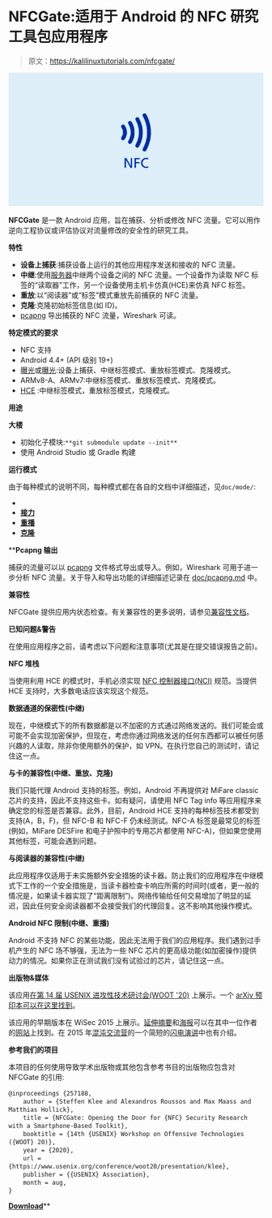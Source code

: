 # NFCGate:适用于 Android 的 NFC 研究工具包应用程序

> 原文：<https://kalilinuxtutorials.com/nfcgate/>

[![NFCGate : An NFC Research Toolkit Application For Android](img/09af06fce4a22d177d8f3702f5bebb84.png "NFCGate : An NFC Research Toolkit Application For Android")](https://1.bp.blogspot.com/-0LW777zyJEo/X6_mqkgzS8I/AAAAAAAAH_Q/xxRvwA3Me-E7mGtZ7vhA9QEi7z-6A9LDwCLcBGAsYHQ/s728/NFC%25281%2529.png)

**NFCGate** 是一款 Android 应用，旨在捕获、分析或修改 NFC 流量。它可以用作逆向工程协议或评估协议对流量修改的安全性的研究工具。

**特性**

*   **设备上捕获**:捕获设备上运行的其他应用程序发送和接收的 NFC 流量。
*   **中继**:使用[服务器](https://github.com/nfcgate/server)中继两个设备之间的 NFC 流量。一个设备作为读取 NFC 标签的“读取器”工作，另一个设备使用主机卡仿真(HCE)来仿真 NFC 标签。
*   **重放**:以“阅读器”或“标签”模式重放先前捕获的 NFC 流量。
*   **克隆**:克隆初始标签信息(如 ID)。
*   [pcapng](https://github.com/pcapng/pcapng) 导出捕获的 NFC 流量，Wireshark 可读。

**特定模式的要求**

*   NFC 支持
*   Android 4.4+ (API 级别 19+)
*   [曝光](https://github.com/ElderDrivers/EdXposed)或[曝光](https://repo.xposed.info/):设备上捕获、中继标签模式、重放标签模式、克隆模式。
*   ARMv8-A、ARMv7:中继标签模式、重放标签模式、克隆模式。
*   [HCE](https://developer.android.com/guide/topics/connectivity/nfc/hce) :中继标签模式，重放标签模式，克隆模式。

**用途**

**大楼**

*   初始化子模块:`**git submodule update --init**`
*   使用 Android Studio 或 Gradle 构建

**运行模式**

由于每种模式的说明不同，每种模式都在各自的文档中详细描述，见`doc/mode/`:

*   [](https://github.com/nfcgate/nfcgate/blob/v2/doc/mode/OnDevice.md)
*   **[**接力**](https://github.com/nfcgate/nfcgate/blob/v2/doc/mode/Relay.md)**
*   **[**重播**](https://github.com/nfcgate/nfcgate/blob/v2/doc/mode/Replay.md)**
*   **[**克隆**](https://github.com/nfcgate/nfcgate/blob/v2/doc/mode/Clone.md)**

 ****Pcapng 输出**

捕获的流量可以以 [pcapng](https://github.com/pcapng/pcapng) 文件格式导出或导入。例如，Wireshark 可用于进一步分析 NFC 流量。关于导入和导出功能的详细描述记录在 [doc/pcapng.md](https://github.com/nfcgate/nfcgate/blob/v2/doc/pcapng.md) 中。

**兼容性**

NFCGate 提供应用内状态检查。有关兼容性的更多说明，请参见[兼容性文档](https://github.com/nfcgate/nfcgate/blob/v2/doc/Compatibility.md)。

**已知问题&警告**

在使用应用程序之前，请考虑以下问题和注意事项(尤其是在提交错误报告之前)。

**NFC 堆栈**

当使用利用 HCE 的模式时，手机必须实现 [NFC 控制器接口(NCI)](https://nfc-forum.org/our-work/specifications-and-application-documents/specifications/nfc-controller-interface-nci-specification/) 规范。当提供 HCE 支持时，大多数电话应该实现这个规范。

**数据通道的保密性(中继)**

现在，中继模式下的所有数据都是以不加密的方式通过网络发送的。我们可能会或可能不会实现加密保护，但现在，考虑你通过网络发送的任何东西都可以被任何感兴趣的人读取，除非你使用额外的保护，如 VPN。在执行您自己的测试时，请记住这一点。

**与卡的兼容性(中继、重放、克隆)**

我们只能代理 Android 支持的标签。例如，Android 不再提供对 MiFare classic 芯片的支持，因此不支持这些卡。如有疑问，请使用 NFC Tag info 等应用程序来确定您的标签是否兼容。此外，目前，Android HCE 支持的每种标签技术都受到支持(A，B，F)，但 NFC-B 和 NFC-F 仍未经测试。NFC-A 标签是最常见的标签(例如，MiFare DESFire 和电子护照中的专用芯片都使用 NFC-A)，但如果您使用其他标签，可能会遇到问题。

**与阅读器的兼容性(中继)**

此应用程序仅适用于未实施额外安全措施的读卡器。防止我们的应用程序在中继模式下工作的一个安全措施是，当读卡器检查卡响应所需的时间时(或者，更一般的情况是，如果读卡器实现了“距离限制”)。网络传输给任何交易增加了明显的延迟，因此任何安全阅读器都不会接受我们的代理回复。这不影响其他操作模式。

**Android NFC 限制(中继、重播)**

Android 不支持 NFC 的某些功能，因此无法用于我们的应用程序。我们遇到过手机产生的 NFC 场不够强，无法为一些 NFC 芯片的更高级功能(如加密操作)提供动力的情况。如果你正在测试我们没有试验过的芯片，请记住这一点。

**出版物&媒体**

该应用[在第 14 届 USENIX 进攻性技术研讨会(WOOT '20)](https://www.usenix.org/conference/woot20/presentation/klee) 上展示。一个 [arXiv 预印本可以在这里找到](https://arxiv.org/abs/2008.03913)。

该应用的早期版本在 WiSec 2015 上展示。[延伸摘要](https://blog.velcommuta.de/wp-content/uploads/2015/07/nfcgate-extended-abstract.pdf)和[海报](https://blog.velcommuta.de/wp-content/uploads/2015/07/NFCGate-Poster.pdf)可以在其中一位作者的[网站](https://blog.velcommuta.de/publications/)上找到。在 2015 年[混沌交流营](https://events.ccc.de/camp/2015/wiki/Main_Page)的一个简短的[闪电演讲](https://media.ccc.de/browse/conferences/camp2015/camp2015-6862-lightning_talks_day_2.html#video&t=300)中也有介绍。

**参考我们的项目**

本项目的任何使用导致学术出版物或其他包含参考书目的出版物应包含对 NFCGate 的引用:

```
@inproceedings {257188,
    author = {Steffen Klee and Alexandros Roussos and Max Maass and Matthias Hollick},
    title = {NFCGate: Opening the Door for {NFC} Security Research with a Smartphone-Based Toolkit},
    booktitle = {14th {USENIX} Workshop on Offensive Technologies ({WOOT} 20)},
    year = {2020},
    url = {https://www.usenix.org/conference/woot20/presentation/klee},
    publisher = {{USENIX} Association},
    month = aug,
}

```

[**Download**](https://github.com/nfcgate/nfcgate)**